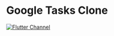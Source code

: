 # Google Tasks Clone

[![Flutter Channel](https://img.shields.io/badge/Channel-dev-38B7F3.svg)](https://github.com/flutter/flutter/wiki/Flutter-build-release-channels)